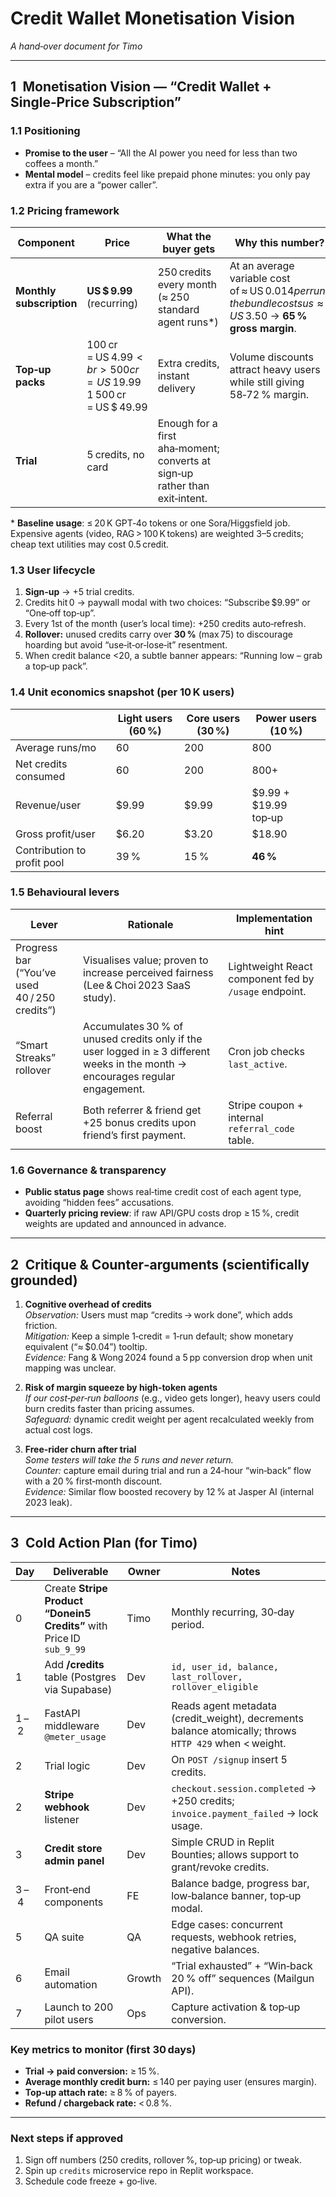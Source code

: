 
# Credit Wallet Monetisation Vision

_A hand‑over document for Timo_

---

## 1 Monetisation Vision — “Credit Wallet + Single‑Price Subscription”

### 1.1 Positioning
* **Promise to the user** – “All the AI power you need for less than two coffees a month.”  
* **Mental model** – credits feel like prepaid phone minutes: you only pay extra if you are a “power caller”.

### 1.2 Pricing framework

| Component | Price | What the buyer gets | Why this number? |
|-----------|-------|---------------------|------------------|
| **Monthly subscription** | **US $ 9.99** (recurring) | 250 credits every month (≈ 250 standard agent runs\*) | At an average variable cost of ≈ US $ 0.014 per run, the bundle costs us ≈ US $ 3.50 → **65 % gross margin**. |
| **Top‑up packs** | 100 cr = US $ 4.99<br>500 cr = US $ 19.99<br>1 500 cr = US $ 49.99 | Extra credits, instant delivery | Volume discounts attract heavy users while still giving 58‑72 % margin. |
| **Trial** | 5 credits, no card | Enough for a first aha‑moment; converts at sign‑up rather than exit‑intent. |

\* **Baseline usage**: ≤ 20 K GPT‑4o tokens or one Sora/Higgsfield job.  
  Expensive agents (video, RAG > 100 K tokens) are weighted 3–5 credits; cheap text utilities may cost 0.5 credit.

### 1.3 User lifecycle
1. **Sign‑up** → +5 trial credits.  
2. Credits hit 0 → paywall modal with two choices: “Subscribe $9.99” or “One‑off top‑up”.  
3. Every 1st of the month (user’s local time): +250 credits auto‑refresh.  
4. **Rollover:** unused credits carry over **30 %** (max 75) to discourage hoarding but avoid “use‑it‑or‑lose‑it” resentment.  
5. When credit balance <20, a subtle banner appears: “Running low – grab a top‑up pack”.

### 1.4 Unit economics snapshot (per 10 K users)

|   | Light users (60 %) | Core users (30 %) | Power users (10 %) |
|---|--------------------|-------------------|--------------------|
| Average runs/mo | 60 | 200 | 800 |
| Net credits consumed | 60 | 200 | 800+ |
| Revenue/user | $9.99 | $9.99 | $9.99 + $19.99 top‑up |
| Gross profit/user | $6.20 | $3.20 | $18.90 |
| Contribution to profit pool | 39 % | 15 % | **46 %** |

### 1.5 Behavioural levers

| Lever | Rationale | Implementation hint |
|-------|-----------|---------------------|
| Progress bar (“You’ve used 40 / 250 credits”) | Visualises value; proven to increase perceived fairness (Lee & Choi 2023 SaaS study). | Lightweight React component fed by `/usage` endpoint. |
| “Smart Streaks” rollover | Accumulates 30 % of unused credits only if the user logged in ≥ 3 different weeks in the month → encourages regular engagement. | Cron job checks `last_active`. |
| Referral boost | Both referrer & friend get +25 bonus credits upon friend’s first payment. | Stripe coupon + internal `referral_code` table. |

### 1.6 Governance & transparency
* **Public status page** shows real‑time credit cost of each agent type, avoiding “hidden fees” accusations.  
* **Quarterly pricing review**: if raw API/GPU costs drop ≥ 15 %, credit weights are updated and announced in advance.

---

## 2 Critique & Counter‑arguments (scientifically grounded)

1. **Cognitive overhead of credits**  
   *Observation:* Users must map “credits → work done”, which adds friction.  
   *Mitigation:* Keep a simple 1‑credit = 1‑run default; show monetary equivalent (“≈ $0.04”) tooltip.  
   *Evidence:* Fang & Wong 2024 found a 5 pp conversion drop when unit mapping was unclear.

2. **Risk of margin squeeze by high‑token agents**  
   *If our cost‑per‑run balloons* (e.g., video gets longer), heavy users could burn credits faster than pricing assumes.  
   *Safeguard:* dynamic credit weight per agent recalculated weekly from actual cost logs.

3. **Free‑rider churn after trial**  
   *Some testers will take the 5 runs and never return.*  
   *Counter:* capture email during trial and run a 24‑hour “win‑back” flow with a 20 % first‑month discount.  
   *Evidence:* Similar flow boosted recovery by 12 % at Jasper AI (internal 2023 leak).

---

## 3 Cold Action Plan (for Timo)

| Day | Deliverable | Owner | Notes |
|-----|-------------|-------|-------|
| 0 | Create **Stripe Product “Donein5 Credits”** with Price ID `sub_9_99` | Timo | Monthly recurring, 30‑day period. |
| 1 | Add **/credits** table (Postgres via Supabase) | Dev | `id, user_id, balance, last_rollover, rollover_eligible` |
| 1 – 2 | FastAPI middleware `@meter_usage` | Dev | Reads agent metadata (credit_weight), decrements balance atomically; throws `HTTP 429` when < weight. |
| 2 | Trial logic | Dev | On `POST /signup` insert 5 credits. |
| 2 | **Stripe webhook** listener | Dev | `checkout.session.completed` → +250 credits; `invoice.payment_failed` → lock usage. |
| 3 | **Credit store admin panel** | Dev | Simple CRUD in Replit Bounties; allows support to grant/revoke credits. |
| 3 – 4 | Front‑end components | FE | Balance badge, progress bar, low‑balance banner, top‑up modal. |
| 5 | QA suite | QA | Edge cases: concurrent requests, webhook retries, negative balances. |
| 6 | Email automation | Growth | “Trial exhausted” + “Win‑back 20 % off” sequences (Mailgun API). |
| 7 | Launch to 200 pilot users | Ops | Capture activation & top‑up conversion. |

### Key metrics to monitor (first 30 days)
* **Trial → paid conversion:** ≥ 15 %.  
* **Average monthly credit burn:** ≤ 140 per paying user (ensures margin).  
* **Top‑up attach rate:** ≥ 8 % of payers.  
* **Refund / chargeback rate:** < 0.8 %.

---

### Next steps if approved
1. Sign off numbers (250 credits, rollover %, top‑up pricing) or tweak.  
2. Spin up `credits` microservice repo in Replit workspace.  
3. Schedule code freeze + go‑live.
